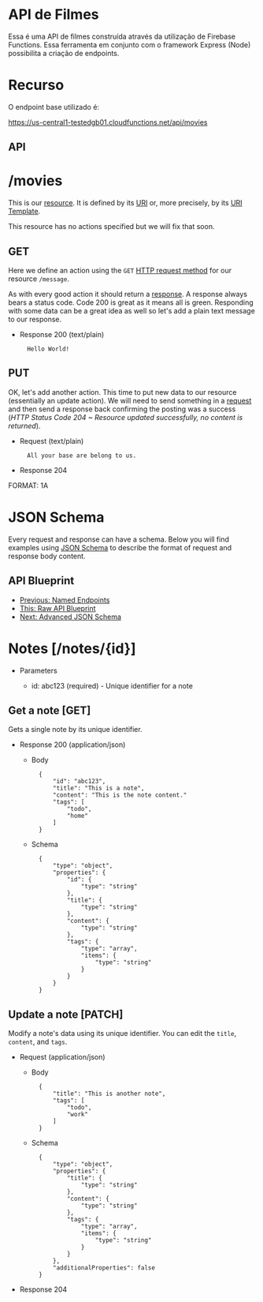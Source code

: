
# API de Filmes

Essa é uma API de filmes construída através da utilização de Firebase Functions.
Essa ferramenta em conjunto com o framework Express (Node) possibilita a criação de endpoints. 

# Recurso

O endpoint base utilizado é:

https://us-central1-testedgb01.cloudfunctions.net/api/movies

## API

# /movies
This is our [resource](http://www.w3.org/TR/di-gloss/#def-resource). It is
defined by its
[URI](http://www.w3.org/TR/di-gloss/#def-uniform-resource-identifier) or, more
precisely, by its [URI Template](http://tools.ietf.org/html/rfc6570).

This resource has no actions specified but we will fix that soon.

## GET
Here we define an action using the `GET` [HTTP request method](http://www.w3schools.com/tags/ref_httpmethods.asp) for our resource `/message`.

As with every good action it should return a
[response](http://www.w3.org/TR/di-gloss/#def-http-response). A response always
bears a status code. Code 200 is great as it means all is green. Responding
with some data can be a great idea as well so let's add a plain text message to
our response.

+ Response 200 (text/plain)

        Hello World!

## PUT
OK, let's add another action. This time to put new data to our resource
(essentially an update action). We will need to send something in a
[request](http://www.w3.org/TR/di-gloss/#def-http-request) and then send a
response back confirming the posting was a success (_HTTP Status Code 204 ~
Resource updated successfully, no content is returned_).

+ Request (text/plain)

        All your base are belong to us.

+ Response 204

 


FORMAT: 1A

# JSON Schema
Every request and response can have a schema. Below you will find examples
using [JSON Schema](http://json-schema.org/) to describe the format of request
and response body content.

## API Blueprint
+ [Previous: Named Endpoints](13.%20Named%20Endpoints.md)
+ [This: Raw API Blueprint](https://raw.github.com/apiaryio/api-blueprint/master/examples/14.%20JSON%20Schema.md)
+ [Next: Advanced JSON Schema](15.%20Advanced%20JSON%20Schema.md)

# Notes [/notes/{id}]

+ Parameters

    + id: abc123 (required) - Unique identifier for a note

## Get a note [GET]
Gets a single note by its unique identifier.

+ Response 200 (application/json)

    + Body

            {
                "id": "abc123",
                "title": "This is a note",
                "content": "This is the note content."
                "tags": [
                    "todo",
                    "home"
                ]
            }

    + Schema

            {
                "type": "object",
                "properties": {
                    "id": {
                        "type": "string"
                    },
                    "title": {
                        "type": "string"
                    },
                    "content": {
                        "type": "string"
                    },
                    "tags": {
                        "type": "array",
                        "items": {
                            "type": "string"
                        }
                    }
                }
            }

## Update a note [PATCH]
Modify a note's data using its unique identifier. You can edit the `title`,
`content`, and `tags`.

+ Request (application/json)

    + Body

            {
                "title": "This is another note",
                "tags": [
                    "todo",
                    "work"
                ]
            }

    + Schema

            {
                "type": "object",
                "properties": {
                    "title": {
                        "type": "string"
                    },
                    "content": {
                        "type": "string"
                    },
                    "tags": {
                        "type": "array",
                        "items": {
                            "type": "string"
                        }
                    }
                },
                "additionalProperties": false
            }

+ Response 204
